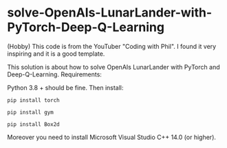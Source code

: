 # solve-OpenAIs-LunarLander-with-PyTorch-Deep-Q-Learning

(Hobby) This code is from the YouTuber "Coding with Phil". I found it very inspiring and it is a good template. 

This solution is about how to solve OpenAIs LunarLander with PyTorch and Deep-Q-Learning. Requirements: 

Python 3.8 + should be fine. Then install: 
```
pip install torch
```
```
pip install gym
```
```
pip install Box2d
```
Moreover you need to install Microsoft Visual Studio C++ 14.0 (or higher). 
